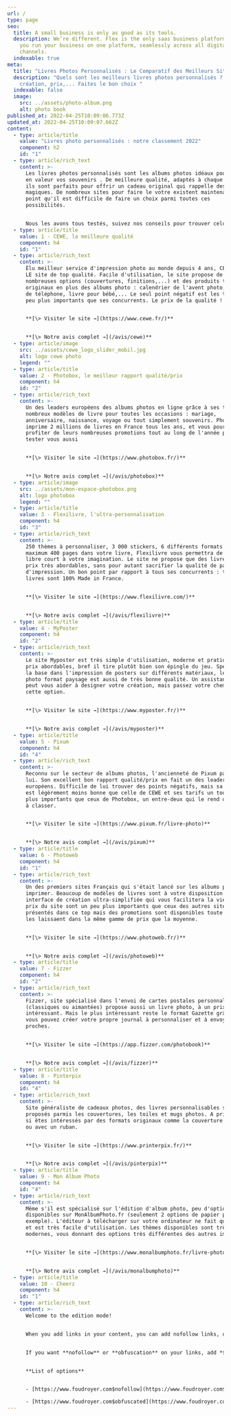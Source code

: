 ```yaml
---
url: /
type: page
seo:
  title: A small business is only as good as its tools.
  description: We’re different. Flex is the only saas business platform that lets
    you run your business on one platform, seamlessly across all digital
    channels.
  indexable: true
meta:
  title: "Livres Photos Personnalisés : Le Comparatif des Meilleurs Sites en Ligne"
  description: "Quels sont les meilleurs livres photos personnalisés ? Facilité de
    création, prix,... Faites le bon choix "
  indexable: false
  image:
    src: ../assets/photo-album.png
    alt: photo book
published_at: 2022-04-25T10:09:06.773Z
updated_at: 2022-04-25T10:09:07.662Z
content:
  - type: article/title
    value: "Livres photo personnalisés : notre classement 2022"
    component: h2
    id: "1"
  - type: article/rich_text
    content: >-
      Les livres photos personnalisés sont les albums photos idéaux pour mettre
      en valeur vos souvenirs . De meilleure qualité, adaptés à chaque occasion,
      ils sont parfaits pour offrir un cadeau original qui rappelle des émotions
      magiques. De nombreux sites pour faire le votre existent maintenant, à tel
      point qu'il est difficile de faire un choix parmi toutes ces
      possibilités. 


      Nous les avons tous testés, suivez nos conseils pour trouver celui qui vous correspond le plus !
  - type: article/title
    value: 1 - CEWE, la meilleure qualité
    component: h4
    id: "1"
  - type: article/rich_text
    content: >-
      Élu meilleur service d'impression photo au monde depuis 4 ans, CEWE c'est
      LE site de top qualité. Facile d'utilisation, le site propose de
      nombreuses options (couvertures, finitions,...) et des produits très
      originaux en plus des albums photo : calendrier de l'avent photo, coques
      de téléphone, livre pour bébé,... Le seul point négatif est les tarifs, un
      peu plus importants que ses concurrents. Le prix de la qualité !


      **[\> Visiter le site →](https://www.cewe.fr/)**


      **[\> Notre avis complet →](/avis/cewe)**
  - type: article/image
    src: ../assets/cewe_logo_slider_mobil.jpg
    alt: logo cewe photo
    legend: ""
  - type: article/title
    value: 2 - Photobox, le meilleur rapport qualité/prix
    component: h4
    id: "2"
  - type: article/rich_text
    content: >-
      Un des leaders européens des albums photos en ligne grâce à ses très
      nombreux modèles de livre pour toutes les occasions : mariage,
      anniversaire, naissance, voyage ou tout simplement souvenirs. Photobox
      imprime 2 millions de livres en France tous les ans, et vous pourrez
      profiter de leurs nombreuses promotions tout au long de l'année pour
      tester vous aussi


      **[\> Visiter le site →](https://www.photobox.fr/)**


      **[\> Notre avis complet →](/avis/photobox)**
  - type: article/image
    src: ../assets/mon-espace-photobox.png
    alt: logo photobox
    legend: ""
  - type: article/title
    value: 3 - Flexilivre, l'ultra-personnalisation
    component: h4
    id: "3"
  - type: article/rich_text
    content: >-
      250 thèmes à personnaliser, 3 000 stickers, 6 différents formats et
      maximum 400 pages dans votre livre, Flexilivre vous permettra de laisser
      libre court à votre imagination. Le site ne propose que des livres à des
      prix très abordables, sans pour autant sacrifier la qualité de papier ou
      d'impression. Un bon point par rapport à tous ses concurrents : tous ses
      livres sont 100% Made in France.


      **[\> Visiter le site →](https://www.flexilivre.com/)**


      **[\> Notre avis complet →](/avis/flexilivre)**
  - type: article/title
    value: 4 - MyPoster
    component: h4
    id: "2"
  - type: article/rich_text
    content: >-
      Le site Myposter est très simple d'utilisation, moderne et pratique des
      prix abordables, bref il tire plutôt bien son épingle du jeu. Spécialisé à
      la base dans l'impression de posters sur différents matériaux, leur livre
      photo format paysage est aussi de très bonne qualité. Un assistant virtuel
      peut vous aider à designer votre création, mais passez votre chemin sur
      cette option.


      **[\> Visiter le site →](https://www.myposter.fr/)**


      **[\> Notre avis complet →](/avis/myposter)**
  - type: article/title
    value: 5 - Pixum
    component: h4
    id: "4"
  - type: article/rich_text
    content: >-
      Reconnu sur le secteur de albums photos, l'ancienneté de Pixum parle pour
      lui. Son excellent bon rapport qualité/prix en fait un des leaders
      européens. Difficile de lui trouver des points négatifs, mais sa qualité
      est légèrement moins bonne que celle de CEWE et ses tarifs un tout petit
      plus importants que ceux de Photobox, un entre-deux qui le rend difficile
      à classer.


      **[\> Visiter le site →](https://www.pixum.fr/livre-photo)**


      **[\> Notre avis complet →](/avis/pixum)**
  - type: article/title
    value: 6 - Photoweb
    component: h4
    id: "1"
  - type: article/rich_text
    content: >-
      Un des premiers sites Français qui s'était lancé sur les albums photos à
      imprimer. Beaucoup de modèles de livres sont à votre disposition sur une
      interface de création ultra-simplifiée qui vous facilitera la vie. Les
      prix du site sont un peu plus importants que ceux des autres sites
      présentés dans ce top mais des promotions sont disponibles toute l'année
      les laissaent dans la même gamme de prix que la moyenne.


      **[\> Visiter le site →](https://www.photoweb.fr/)**


      **[\> Notre avis complet →](/avis/photoweb)**
  - type: article/title
    value: 7 - Fizzer
    component: h4
    id: "2"
  - type: article/rich_text
    content: >-
      Fizzer, site spécialisé dans l'envoi de cartes postales personnalisées
      (classiques ou aimantées) propose aussi un livre photo, à un prix assez
      intéressant. Mais le plus intéressant reste le format Gazette grâce auquel
      vous pouvez créer votre propre journal à personnaliser et à envoyer à vos
      proches.


      **[\> Visiter le site →](https://app.fizzer.com/photobook)**


      **[\> Notre avis complet →](/avis/fizzer)**
  - type: article/title
    value: 8 - Pinterpix
    component: h4
    id: "4"
  - type: article/rich_text
    content: >-
      Site généraliste de cadeaux photos, des livres personnalisables sont
      proposés parmis les couvertures, les toiles et mugs photos. A privilégier
      si êtes intéressés par des formats originaux comme la couverture en cuir
      ou avec un ruban.


      **[\> Visiter le site →](https://www.printerpix.fr/)**


      **[\> Notre avis complet →](/avis/pinterpix)**
  - type: article/title
    value: 9 - Mon Album Photo
    component: h4
    id: "4"
  - type: article/rich_text
    content: >-
      Même s'il est spécialisé sur l'édition d'album photo, peu d'options sont
      disponibles sur MonAlbumPhoto.fr (seulement 2 options de papier par
      exemple). L'éditeur à télécharger sur votre ordinateur ne fait que 20 Mo
      et est très facile d'utilisation. Les thèmes disponibles sont très
      modernes, vous donnant des options très différentes des autres imprimeurs.


      **[\> Visiter le site →](https://www.monalbumphoto.fr/livre-photo)**


      **[\> Notre avis complet →](/avis/monalbumphoto)**
  - type: article/title
    value: 10 - Cheerz
    component: h4
    id: "1"
  - type: article/rich_text
    content: >-
      Welcome to the edition mode! 


      When you add links in your content, you can add nofollow links, obfuscation and more. 


      If you want **nofollow** or **obfuscation** on your links, add *$obfuscated* or *$nofollow* in the URL. 


      **List of options** 


      - [https://www.foudroyer.com$nofollow](https://www.foudroyer.com$nofollow) 

      - [https://www.foudroyer.com$obfuscated](https://www.foudroyer.com$obfuscated)
---
```

